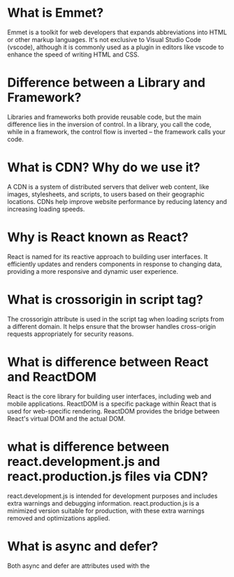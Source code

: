 # What is Emmet?

Emmet is a toolkit for web developers that expands abbreviations into HTML or other markup languages. It's not exclusive to Visual Studio Code (vscode), although it is commonly used as a plugin in editors like vscode to enhance the speed of writing HTML and CSS.

# Difference between a Library and Framework?

Libraries and frameworks both provide reusable code, but the main difference lies in the inversion of control. In a library, you call the code, while in a framework, the control flow is inverted – the framework calls your code.

# What is CDN? Why do we use it?

A CDN is a system of distributed servers that deliver web content, like images, stylesheets, and scripts, to users based on their geographic locations. CDNs help improve website performance by reducing latency and increasing loading speeds.

# Why is React known as React?

React is named for its reactive approach to building user interfaces. It efficiently updates and renders components in response to changing data, providing a more responsive and dynamic user experience.

# What is crossorigin in script tag?

The crossorigin attribute is used in the script tag when loading scripts from a different domain. It helps ensure that the browser handles cross-origin requests appropriately for security reasons.

# What is difference between React and ReactDOM

React is the core library for building user interfaces, including web and mobile applications. ReactDOM is a specific package within React that is used for web-specific rendering. ReactDOM provides the bridge between React's virtual DOM and the actual DOM.

# what is difference between react.development.js and react.production.js files via CDN?

react.development.js is intended for development purposes and includes extra warnings and debugging information. react.production.js is a minimized version suitable for production, with these extra warnings removed and optimizations applied.

# What is async and defer?

Both async and defer are attributes used with the <script> tag.

async: The script is executed asynchronously, and it doesn't block the rendering of the page. It is usually used for non-blocking scripts.
defer: The script is executed after the HTML is parsed, but before the DOMContentLoaded event. It ensures scripts are executed in order and are deferred until the document is parsed.
